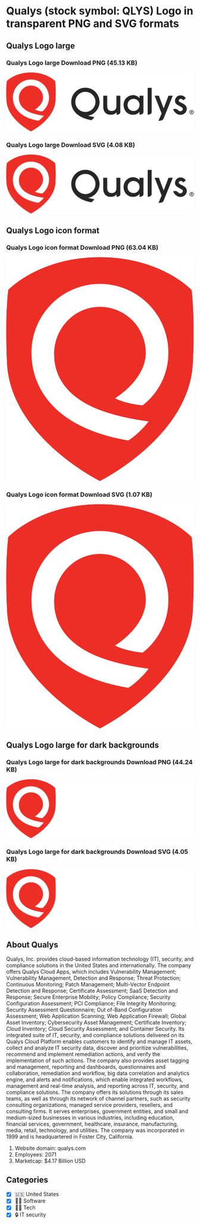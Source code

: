 # Qualys (stock symbol: QLYS) Logo in transparent PNG and SVG formats

## Qualys Logo large

### Qualys Logo large Download PNG (45.13 KB)

![Qualys Logo large Download PNG (45.13 KB)](/img/orig/QLYS_BIG-53772f72.png)

### Qualys Logo large Download SVG (4.08 KB)

![Qualys Logo large Download SVG (4.08 KB)](/img/orig/QLYS_BIG-8369960a.svg)

## Qualys Logo icon format

### Qualys Logo icon format Download PNG (63.04 KB)

![Qualys Logo icon format Download PNG (63.04 KB)](/img/orig/QLYS-68c2032c.png)

### Qualys Logo icon format Download SVG (1.07 KB)

![Qualys Logo icon format Download SVG (1.07 KB)](/img/orig/QLYS-3699a3d9.svg)

## Qualys Logo large for dark backgrounds

### Qualys Logo large for dark backgrounds Download PNG (44.24 KB)

![Qualys Logo large for dark backgrounds Download PNG (44.24 KB)](/img/orig/QLYS_BIG.D-8cd6f51b.png)

### Qualys Logo large for dark backgrounds Download SVG (4.05 KB)

![Qualys Logo large for dark backgrounds Download SVG (4.05 KB)](/img/orig/QLYS_BIG.D-f76e5693.svg)

## About Qualys

Qualys, Inc. provides cloud-based information technology (IT), security, and compliance solutions in the United States and internationally. The company offers Qualys Cloud Apps, which includes Vulnerability Management; Vulnerability Management, Detection and Response; Threat Protection; Continuous Monitoring; Patch Management; Multi-Vector Endpoint Detection and Response; Certificate Assessment; SaaS Detection and Response; Secure Enterprise Mobility; Policy Compliance; Security Configuration Assessment; PCI Compliance; File Integrity Monitoring; Security Assessment Questionnaire; Out of-Band Configuration Assessment; Web Application Scanning; Web Application Firewall; Global Asset Inventory; Cybersecurity Asset Management; Certificate Inventory; Cloud Inventory; Cloud Security Assessment; and Container Security. Its integrated suite of IT, security, and compliance solutions delivered on its Qualys Cloud Platform enables customers to identify and manage IT assets, collect and analyze IT security data, discover and prioritize vulnerabilities, recommend and implement remediation actions, and verify the implementation of such actions. The company also provides asset tagging and management, reporting and dashboards, questionnaires and collaboration, remediation and workflow, big data correlation and analytics engine, and alerts and notifications, which enable integrated workflows, management and real-time analysis, and reporting across IT, security, and compliance solutions. The company offers its solutions through its sales teams, as well as through its network of channel partners, such as security consulting organizations, managed service providers, resellers, and consulting firms. It serves enterprises, government entities, and small and medium-sized businesses in various industries, including education, financial services, government, healthcare, insurance, manufacturing, media, retail, technology, and utilities. The company was incorporated in 1999 and is headquartered in Foster City, California.

1. Website domain: qualys.com
2. Employees: 2071
3. Marketcap: $4.17 Billion USD


## Categories
- [x] 🇺🇸 United States
- [x] 👨‍💻 Software
- [x] 👩‍💻 Tech
- [x] 🔒 IT security
